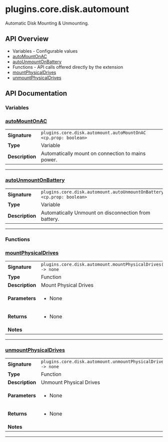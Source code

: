 # plugins.core.disk.automount

Automatic Disk Mounting & Unmounting.

## API Overview
* Variables - Configurable values
 * [autoMountOnAC](#automountonac)
 * [autoUnmountOnBattery](#autounmountonbattery)
* Functions - API calls offered directly by the extension
 * [mountPhysicalDrives](#mountphysicaldrives)
 * [unmountPhysicalDrives](#unmountphysicaldrives)

## API Documentation

### Variables


### [autoMountOnAC](#automountonac)

|                                             |                                                                                     |
| --------------------------------------------|-------------------------------------------------------------------------------------|
| **Signature**                               | `plugins.core.disk.automount.autoMountOnAC <cp.prop: boolean>`                                                                    |
| **Type**                                    | Variable                                                                     |
| **Description**                             | Automatically mount on connection to mains power.                                                                     |

---

### [autoUnmountOnBattery](#autounmountonbattery)

|                                             |                                                                                     |
| --------------------------------------------|-------------------------------------------------------------------------------------|
| **Signature**                               | `plugins.core.disk.automount.autoUnmountOnBattery <cp.prop: boolean>`                                                                    |
| **Type**                                    | Variable                                                                     |
| **Description**                             | Automatically Unmount on disconnection from battery.                                                                     |

---
### Functions


### [mountPhysicalDrives](#mountphysicaldrives)

|                                             |                                                                                     |
| --------------------------------------------|-------------------------------------------------------------------------------------|
| **Signature**                               | `plugins.core.disk.automount.mountPhysicalDrives() -> none`                                                                    |
| **Type**                                    | Function                                                                     |
| **Description**                             | Mount Physical Drives                                                                     |
| **Parameters**                              | <ul><li>None</li></ul> |
| **Returns**                                 | <ul><li>None</li></ul>          |
| **Notes**                                   | <ul></ul>                |

---

### [unmountPhysicalDrives](#unmountphysicaldrives)

|                                             |                                                                                     |
| --------------------------------------------|-------------------------------------------------------------------------------------|
| **Signature**                               | `plugins.core.disk.automount.unmountPhysicalDrives() -> none`                                                                    |
| **Type**                                    | Function                                                                     |
| **Description**                             | Unmount Physical Drives                                                                     |
| **Parameters**                              | <ul><li>None</li></ul> |
| **Returns**                                 | <ul><li>None</li></ul>          |
| **Notes**                                   | <ul></ul>                |

---
